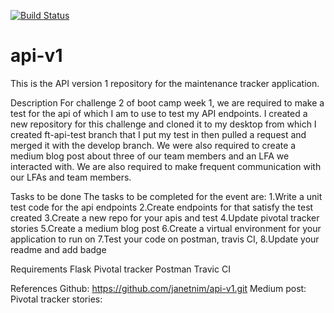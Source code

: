 ﻿[![Build Status](https://travis-ci.org/janetnim/api-v1.svg?branch=ft-api-test)](https://travis-ci.org/janetnim/api-v1)

# api-v1
This is the API version 1 repository for the maintenance tracker application.

Description
For challenge 2 of boot camp week 1, we are required to make a test for the api of which I am to use to test my API endpoints. I created a new repository for this challenge and cloned it to my desktop from which I created ft-api-test branch that I put my test in then pulled a request and merged it with the develop branch. We were also required to create a medium blog post about three of our team members and an LFA we interacted with. We are also required to make frequent communication with our LFAs and team members.

Tasks to be done
The tasks to be completed for the event are:
1.Write a unit test code for the api endpoints
2.Create endpoints for that satisfy the test created
3.Create a new repo for your apis and test
4.Update pivotal tracker stories
5.Create a medium blog post
6.Create a virtual environment for your application to run on
7.Test your code on postman, travis CI,
8.Update your readme and add badge

Requirements
Flask
Pivotal tracker
Postman
Travic CI

References
Github: https://github.com/janetnim/api-v1.git
Medium post: 
Pivotal tracker stories: 
